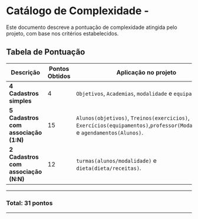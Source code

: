
# Catálogo de Complexidade -

Este documento descreve a pontuação de complexidade atingida pelo projeto, com base nos critérios estabelecidos.

## Tabela de Pontuação

| Descrição | Pontos Obtidos | Aplicação no projeto |
|-----------|----------------|----------------------|
| **4 Cadastros simples** | 4 | `Objetivos`, `Academias`, `modalidade` e `equipamentos`. |
| **5 Cadastros com associação (1:N)** | 15 | `Alunos(objetivos)`, `Treinos(exercicios)`, `Exercícios(equipamentos)`,`professor(Modalidades)` e `agendamentos(Alunos)`. |
| **2 Cadastros com associação (N:N)** | 12 | `turmas(alunos/modalidade)` e `dieta(dieta/receitas)`.|

---

###  Total: **31 pontos**

---